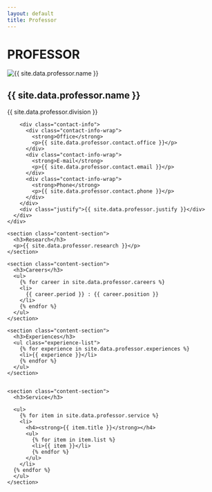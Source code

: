 ```yaml
---
layout: default
title: Professor
---
```


<div class="professor-container container">
  <h1 class="page-title">PROFESSOR</h1>
  
  <div class="professor-content">
    <div class="professor-info">
      <div class="professor-image">
        <img src="{{ site.data.professor.image }}" alt="{{ site.data.professor.name }}">
      </div>
      <div class="professor-details">
        <div class="name-division">
          <h2>{{ site.data.professor.name }}</h2>
          <p class="division">{{ site.data.professor.division }}</p>
        </div>
        
        <div class="contact-info">
          <div class="contact-info-wrap">
            <strong>Office</strong>
            <p>{{ site.data.professor.contact.office }}</p>
          </div>
          <div class="contact-info-wrap">
            <strong>E-mail</strong>
            <p>{{ site.data.professor.contact.email }}</p>
          </div>
          <div class="contact-info-wrap">
            <strong>Phone</strong>
            <p>{{ site.data.professor.contact.phone }}</p>
          </div>
        </div>
        <div class="justify">{{ site.data.professor.justify }}</div>
      </div>
    </div>

    <section class="content-section">
      <h3>Research</h3>
      <p>{{ site.data.professor.research }}</p>
    </section>

    <section class="content-section">
      <h3>Careers</h3>
      <ul>
        {% for career in site.data.professor.careers %}
        <li>
          {{ career.period }} : {{ career.position }}
        </li>
        {% endfor %}
      </ul>
    </section>

    <section class="content-section">
      <h3>Experiences</h3>
      <ul class="experience-list">
        {% for experience in site.data.professor.experiences %}
        <li>{{ experience }}</li>
        {% endfor %}
      </ul>
    </section>


    <section class="content-section">
      <h3>Service</h3>

      <ul>
        {% for item in site.data.professor.service %}
        <li>
          <h4><strong>{{ item.title }}</strong></h4>
          <ul>
            {% for item in item.list %}
            <li>{{ item }}</li>
            {% endfor %}
          </ul>
        </li>
      {% endfor %}
      </ul>
    </section>

  </div>
</div>
